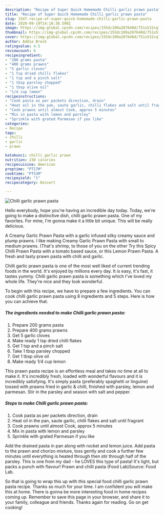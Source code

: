 ```yaml
---
description: "Recipe of Super Quick Homemade Chilli garlic prawn pasta"
title: "Recipe of Super Quick Homemade Chilli garlic prawn pasta"
slug: 3347-recipe-of-super-quick-homemade-chilli-garlic-prawn-pasta
date: 2020-09-19T14:10:30.590Z
image: https://img-global.cpcdn.com/recipes/155dc109a287640d/751x532cq70/chilli-garlic-prawn-pasta-recipe-main-photo.jpg
thumbnail: https://img-global.cpcdn.com/recipes/155dc109a287640d/751x532cq70/chilli-garlic-prawn-pasta-recipe-main-photo.jpg
cover: https://img-global.cpcdn.com/recipes/155dc109a287640d/751x532cq70/chilli-garlic-prawn-pasta-recipe-main-photo.jpg
author: Addie Brock
ratingvalue: 4.5
reviewcount: 6
recipeingredient:
- "200 grams pasta"
- "400 grams prawns"
- "5 garlic cloves"
- "1 tsp dried chilli flakes"
- "1 tsp and a pinch salt"
- "1 tbsp parsley chopped"
- "1 tbsp olive oil"
- "1/4 cup lemon"
recipeinstructions:
- "Cook pasta as per packets direction, drain"
- "Heat oil in the pan, saute garlic, chilli flakes and salt until fragrant"
- "Cook prawns until almost Cook, approx 5 minutes"
- "Mix in pasta with lemon and parsley"
- "Sprinkle with grated Parmesan if you like"
categories:
- Recipe
tags:
- chilli
- garlic
- prawn

katakunci: chilli garlic prawn 
nutrition: 238 calories
recipecuisine: American
preptime: "PT17M"
cooktime: "PT53M"
recipeyield: "1"
recipecategory: Dessert

---
```



![Chilli garlic prawn pasta](https://img-global.cpcdn.com/recipes/155dc109a287640d/751x532cq70/chilli-garlic-prawn-pasta-recipe-main-photo.jpg)

Hello everybody, hope you're having an incredible day today. Today, we're going to make a distinctive dish, chilli garlic prawn pasta. One of my favorites. For mine, I'm gonna make it a little bit unique. This will be really delicious.

A Creamy Garlic Prawn Pasta with a garlic infused silky creamy sauce and plump prawns. I like making Creamy Garlic Prawn Pasta with small to medium prawns. (That&#39;s shrimp, to those of you on the other Try this Spicy Chilli Prawn Pasta with a tomato based sauce, or this Lemon Prawn Pasta. A fresh and tasty prawn pasta with chilli and garlic.

Chilli garlic prawn pasta is one of the most well liked of current trending foods in the world. It's enjoyed by millions every day. It is easy, it's fast, it tastes yummy. Chilli garlic prawn pasta is something which I've loved my whole life. They're nice and they look wonderful.


To begin with this recipe, we have to prepare a few ingredients. You can cook chilli garlic prawn pasta using 8 ingredients and 5 steps. Here is how you can achieve that.

<!--inarticleads1-->

##### The ingredients needed to make Chilli garlic prawn pasta:

1. Prepare 200 grams pasta
1. Prepare 400 grams prawns
1. Get 5 garlic cloves
1. Make ready 1 tsp dried chilli flakes
1. Get 1 tsp and a pinch salt
1. Take 1 tbsp parsley chopped
1. Get 1 tbsp olive oil
1. Make ready 1/4 cup lemon


This prawn pasta recipe is an effortless meal and takes no time at all to make it. It&#39;s incredibly fresh, loaded with wonderful flavours and it is incredibly satisfying. It&#39;s simply pasta (preferably spaghetti or linguine) tossed with prawns fried in garlic &amp; chilli, finished with parsley, lemon and parmesan. Stir in the parsley and season with salt and pepper. 

<!--inarticleads2-->

##### Steps to make Chilli garlic prawn pasta:

1. Cook pasta as per packets direction, drain
1. Heat oil in the pan, saute garlic, chilli flakes and salt until fragrant
1. Cook prawns until almost Cook, approx 5 minutes
1. Mix in pasta with lemon and parsley
1. Sprinkle with grated Parmesan if you like


Add the drained pasta in pan along with rocket and lemon juice. Add pasta to the prawn and chorizo mixture, toss gently and cook a further few minutes until everything is heated through then stir through half of the parsley. This is one from my dad - he LOVES this type of pasta! It&#39;s light, but packs a punch with flavour! Prawn and chilli pasta (Food Lab)Source: Food Lab. 

So that is going to wrap this up with this special food chilli garlic prawn pasta recipe. Thanks so much for your time. I am confident you will make this at home. There is gonna be more interesting food in home recipes coming up. Remember to save this page in your browser, and share it to your family, colleague and friends. Thanks again for reading. Go on get cooking!
